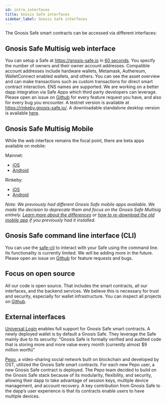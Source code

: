```yaml
---
id: intro_interfaces
title: Gnosis Safe interfaces
sidebar_label: Gnosis Safe interfaces
---
```


The Gnosis Safe smart contracts can be accessed via different interfaces:

## Gnosis Safe Multisig web interface

You can setup a Safe at https://gnosis-safe.io in [60 seconds](https://twitter.com/econoar/status/1194731123340763136?s=20). You specify the number of owners and their owner account addresses. Compatible account addresses include hardware wallets, Metamask, Authereum, WalletConnect enabled wallets, and others. You can see the asset overview and can make transactions such as custom transactions for direct smart contract interaction. ENS names are supported. We are working on a better dapp integration via Safe Apps which third party developers can leverage. Please open an issue on [Github](https://github.com/gnosis/safe-react/issues/) for every feature request you have, and also for every bug you encounter. A testnet version is available at https://rinkeby.gnosis-safe.io/. A downloadable standalone desktop version is available [here](https://github.com/gnosis/safe-react/releases).

## Gnosis Safe Multisig Mobile

While the web interface remains the focal point, there are beta apps available on mobile:

Mainnet:
- [iOS](https://testflight.apple.com/join/c6k0CIUk)
- [Android](https://appdistribution.firebase.dev/i/401cf2ea8afd6ed8)

Rinkeby:
- [iOS](https://testflight.apple.com/join/U8NviSFl)
- [Android](https://appdistribution.firebase.dev/i/8ecc0367c2001086)

*Note: We previously had different Gnosis Safe mobile apps available. We made the decision to deprecate them and focus on the Gnosis Safe Multisig entirely. [Learn more about the differences](https://help.gnosis-safe.io/en/articles/4100541-gnosis-safe-multisig-vs-legacy-safe-mobile-app) or [how to re-download the old mobile app](https://help.gnosis-safe.io/en/articles/4290400-how-to-re-download-the-legacy-gnosis-safe-mobile-app) if you previously had it installed.*

## Gnosis Safe command line interface (CLI)

You can use the [safe-cli](https://github.com/gnosis/safe-cli/) to interact with your Safe using the command line. Its functionality is currently limited. We will be adding more in the future. Please open an issue on [Github](https://github.com/gnosis/safe-cli/issues/) for feature requests and bugs.

## Focus on open source

All our code is open source. That includes the smart contracts, all our interfaces, and the backend services. We believe this is necessary for trust and security, especially for wallet infrastructure. You can inspect all projects on [Github](https://github.com/gnosis?q=safe).

## External interfaces

[Universal Login](https://medium.com/universal-ethereum/universal-login-beta-3-gnosis-safe-support-more-9b72be0e01f8) enables full support for Gnosis Safe smart contracts. A newly deployed wallet is by default a Gnosis Safe. They leverage the Safe mainly due to its security: “Gnosis Safe is formally verified and audited code that is storing more and more value every month (currently almost $9 million worth)”

[Pepo](https://blog.gnosis.pm/network-effects-gnosis-safe-and-pepo-the-new-dapp-for-the-crypto-community-3b8160e62898), a video-sharing social network built on blockchain and developed by OST, utilized the Gnosis Safe smart contracts. For each new Pepo user, a new Gnosis Safe contract is deployed. The Pepo team decided to build on the Gnosis Safe stack because of its modularity, flexibility, and security, allowing their dapp to take advantage of session keys, multiple device management, and account recovery. A key contribution from Gnosis Safe to the dapp’s user experience is that its contracts enable users to have multiple devices.